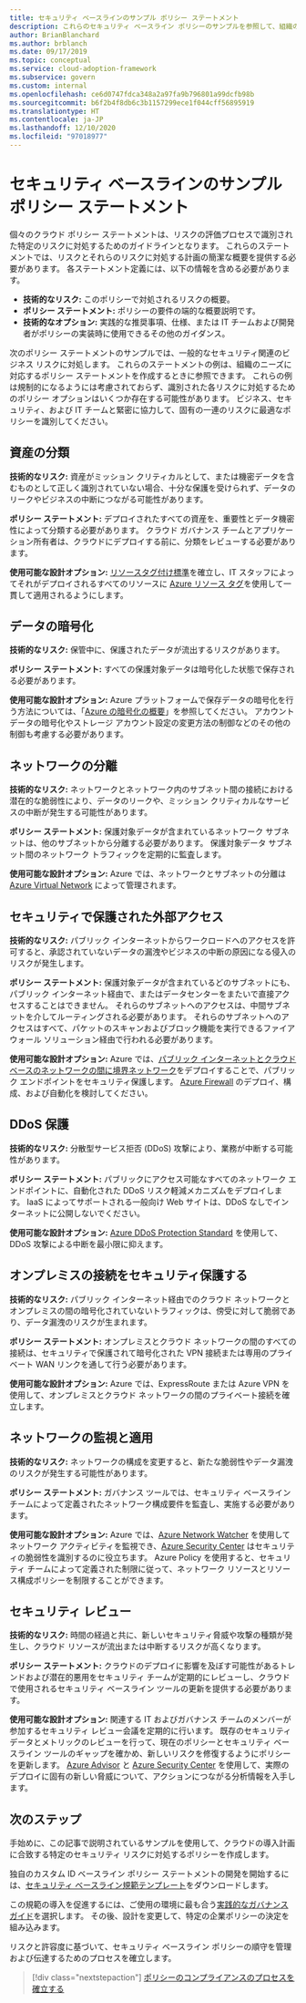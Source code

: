 ```yaml
---
title: セキュリティ ベースラインのサンプル ポリシー ステートメント
description: これらのセキュリティ ベースライン ポリシーのサンプルを参照して、組織のニーズに対応したポリシー ステートメントのドラフトを作成します。
author: BrianBlanchard
ms.author: brblanch
ms.date: 09/17/2019
ms.topic: conceptual
ms.service: cloud-adoption-framework
ms.subservice: govern
ms.custom: internal
ms.openlocfilehash: ce6d0747fdca348a2a97fa9b796801a99dcfb98b
ms.sourcegitcommit: b6f2b4f8db6c3b1157299ece1f044cff56895919
ms.translationtype: HT
ms.contentlocale: ja-JP
ms.lasthandoff: 12/10/2020
ms.locfileid: "97018977"
---
```

# <a name="security-baseline-sample-policy-statements"></a>セキュリティ ベースラインのサンプル ポリシー ステートメント

個々のクラウド ポリシー ステートメントは、リスクの評価プロセスで識別された特定のリスクに対処するためのガイドラインとなります。 これらのステートメントでは、リスクとそれらのリスクに対処する計画の簡潔な概要を提供する必要があります。 各ステートメント定義には、以下の情報を含める必要があります。

- **技術的なリスク:** このポリシーで対処されるリスクの概要。
- **ポリシー ステートメント:** ポリシーの要件の端的な概要説明です。
- **技術的なオプション:** 実践的な推奨事項、仕様、または IT チームおよび開発者がポリシーの実装時に使用できるその他のガイダンス。

次のポリシー ステートメントのサンプルでは、一般的なセキュリティ関連のビジネス リスクに対処します。 これらのステートメントの例は、組織のニーズに対応するポリシー ステートメントを作成するときに参照できます。 これらの例は規制的になるようには考慮されておらず、識別された各リスクに対処するためのポリシー オプションはいくつか存在する可能性があります。 ビジネス、セキュリティ、および IT チームと緊密に協力して、固有の一連のリスクに最適なポリシーを識別してください。

## <a name="asset-classification"></a>資産の分類

**技術的なリスク:** 資産がミッション クリティカルとして、または機密データを含むものとして正しく識別されていない場合、十分な保護を受けられず、データのリークやビジネスの中断につながる可能性があります。

**ポリシー ステートメント:** デプロイされたすべての資産を、重要性とデータ機密性によって分類する必要があります。 クラウド ガバナンス チームとアプリケーション所有者は、クラウドにデプロイする前に、分類をレビューする必要があります。

**使用可能な設計オプション:** [リソースタグ付け標準](../../decision-guides/resource-tagging/index.md)を確立し、IT スタッフによってそれがデプロイされるすべてのリソースに [Azure リソース タグ](/azure/azure-resource-manager/management/tag-resources)を使用して一貫して適用されるようにします。

## <a name="data-encryption"></a>データの暗号化

**技術的なリスク:** 保管中に、保護されたデータが流出するリスクがあります。

**ポリシー ステートメント:** すべての保護対象データは暗号化した状態で保存される必要があります。

**使用可能な設計オプション:** Azure プラットフォームで保存データの暗号化を行う方法については、「[Azure の暗号化の概要](/azure/security/fundamentals/encryption-overview)」を参照してください。 アカウント データの暗号化やストレージ アカウント設定の変更方法の制御などのその他の制御も考慮する必要があります。

## <a name="network-isolation"></a>ネットワークの分離

**技術的なリスク:** ネットワークとネットワーク内のサブネット間の接続における潜在的な脆弱性により、データのリークや、ミッション クリティカルなサービスの中断が発生する可能性があります。

**ポリシー ステートメント:** 保護対象データが含まれているネットワーク サブネットは、他のサブネットから分離する必要があります。 保護対象データ サブネット間のネットワーク トラフィックを定期的に監査します。

**使用可能な設計オプション:** Azure では、ネットワークとサブネットの分離は [Azure Virtual Network](/azure/virtual-network/virtual-networks-overview) によって管理されます。

## <a name="secure-external-access"></a>セキュリティで保護された外部アクセス

**技術的なリスク:** パブリック インターネットからワークロードへのアクセスを許可すると、承認されていないデータの漏洩やビジネスの中断の原因になる侵入のリスクが発生します。

**ポリシー ステートメント:** 保護対象データが含まれているどのサブネットにも、パブリック インターネット経由で、またはデータセンターをまたいで直接アクセスすることはできません。 それらのサブネットへのアクセスは、中間サブネットを介してルーティングされる必要があります。 それらのサブネットへのアクセスはすべて、パケットのスキャンおよびブロック機能を実行できるファイアウォール ソリューション経由で行われる必要があります。

**使用可能な設計オプション:** Azure では、[パブリック インターネットとクラウドベースのネットワークの間に境界ネットワーク](/azure/architecture/reference-architectures/dmz/secure-vnet-dmz?toc=/azure/cloud-adoption-framework/toc.json&bc=/azure/cloud-adoption-framework/_bread/toc.json)をデプロイすることで、パブリック エンドポイントをセキュリティ保護します。 [Azure Firewall](/azure/firewall/overview) のデプロイ、構成、および自動化を検討してください。

## <a name="ddos-protection"></a>DDoS 保護

**技術的なリスク:** 分散型サービス拒否 (DDoS) 攻撃により、業務が中断する可能性があります。

**ポリシー ステートメント:** パブリックにアクセス可能なすべてのネットワーク エンドポイントに、自動化された DDoS リスク軽減メカニズムをデプロイします。 IaaS によってサポートされる一般向け Web サイトは、DDoS なしでインターネットに公開しないでください。

**使用可能な設計オプション:** [Azure DDoS Protection Standard](/azure/virtual-network/ddos-protection-overview) を使用して、DDoS 攻撃による中断を最小限に抑えます。

## <a name="secure-on-premises-connectivity"></a>オンプレミスの接続をセキュリティ保護する

**技術的なリスク:** パブリック インターネット経由でのクラウド ネットワークとオンプレミスの間の暗号化されていないトラフィックは、傍受に対して脆弱であり、データ漏洩のリスクが生まれます。

**ポリシー ステートメント:** オンプレミスとクラウド ネットワークの間のすべての接続は、セキュリティで保護されて暗号化された VPN 接続または専用のプライベート WAN リンクを通して行う必要があります。

**使用可能な設計オプション:** Azure では、ExpressRoute または Azure VPN を使用して、オンプレミスとクラウド ネットワークの間のプライベート接続を確立します。

## <a name="network-monitoring-and-enforcement"></a>ネットワークの監視と適用

**技術的なリスク:** ネットワークの構成を変更すると、新たな脆弱性やデータ漏洩のリスクが発生する可能性があります。

**ポリシー ステートメント:** ガバナンス ツールでは、セキュリティ ベースライン チームによって定義されたネットワーク構成要件を監査し、実施する必要があります。

**使用可能な設計オプション:** Azure では、[Azure Network Watcher](/azure/network-watcher/network-watcher-monitoring-overview) を使用してネットワーク アクティビティを監視でき、[Azure Security Center](/azure/security-center/security-center-network-recommendations) はセキュリティの脆弱性を識別するのに役立ちます。 Azure Policy を使用すると、セキュリティ チームによって定義された制限に従って、ネットワーク リソースとリソース構成ポリシーを制限することができます。

## <a name="security-review"></a>セキュリティ レビュー

**技術的なリスク:** 時間の経過と共に、新しいセキュリティ脅威や攻撃の種類が発生し、クラウド リソースが流出または中断するリスクが高くなります。

**ポリシー ステートメント:** クラウドのデプロイに影響を及ぼす可能性があるトレンドおよび潜在的悪用をセキュリティ チームが定期的にレビューし、クラウドで使用されるセキュリティ ベースライン ツールの更新を提供する必要があります。

**使用可能な設計オプション:** 関連する IT およびガバナンス チームのメンバーが参加するセキュリティ レビュー会議を定期的に行います。 既存のセキュリティ データとメトリックのレビューを行って、現在のポリシーとセキュリティ ベースライン ツールのギャップを確かめ、新しいリスクを修復するようにポリシーを更新します。 [Azure Advisor](/azure/advisor/advisor-overview) と [Azure Security Center](/azure/security-center/security-center-intro) を使用して、実際のデプロイに固有の新しい脅威について、アクションにつながる分析情報を入手します。

## <a name="next-steps"></a>次のステップ

手始めに、この記事で説明されているサンプルを使用して、クラウドの導入計画に合致する特定のセキュリティ リスクに対処するポリシーを作成します。

独自のカスタム ID ベースライン ポリシー ステートメントの開発を開始するには、[セキュリティ ベースライン規範テンプレート](./template.md)をダウンロードします。

この規範の導入を促進するには、ご使用の環境に最も合う[実践的なガバナンス ガイド](../guides/index.md)を選択します。 その後、設計を変更して、特定の企業ポリシーの決定を組み込みます。

リスクと許容度に基づいて、セキュリティ ベースライン ポリシーの順守を管理および伝達するためのプロセスを確立します。

> [!div class="nextstepaction"]
> [ポリシーのコンプライアンスのプロセスを確立する](./compliance-processes.md)
